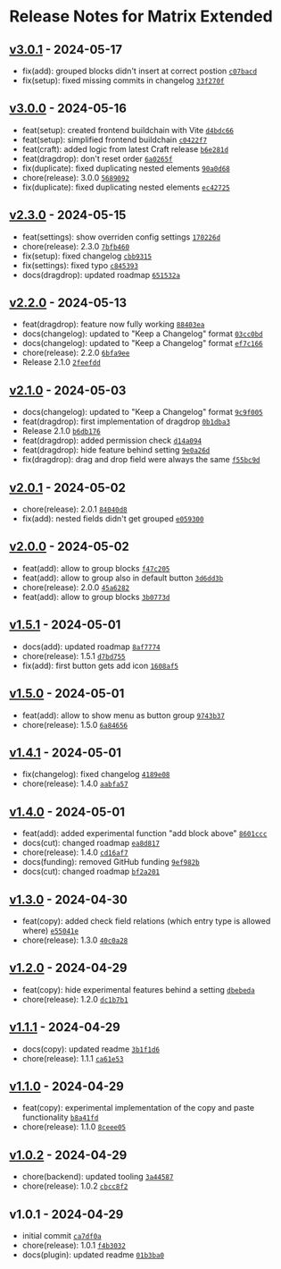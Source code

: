 # Release Notes for Matrix Extended

## [v3.0.1] - 2024-05-17

- fix(add): grouped blocks didn't insert at correct postion [`c07bacd`](https://github.com/vandres/craft-matrix-extended/commit/c07bacdfbc9a8a471b78429361f20c808602b27d)
- fix(setup): fixed missing commits in changelog [`33f270f`](https://github.com/vandres/craft-matrix-extended/commit/33f270fa19e675d61795d2f66ae1b417ffe48372)

## [v3.0.0] - 2024-05-16

- feat(setup): created frontend buildchain with Vite [`d4bdc66`](https://github.com/vandres/craft-matrix-extended/commit/d4bdc66e8093eebfecbe74840e444f4d77184235)
- feat(setup): simplified frontend buildchain [`c0422f7`](https://github.com/vandres/craft-matrix-extended/commit/c0422f7c9b899e5387bc6043dd71fbd5629c9cb1)
- feat(craft): added logic from latest Craft release [`b6e281d`](https://github.com/vandres/craft-matrix-extended/commit/b6e281d5ab5cc91f0afa11a14e7a0ddafbb3b662)
- feat(dragdrop): don't reset order [`6a0265f`](https://github.com/vandres/craft-matrix-extended/commit/6a0265f66291c4c0a0ffdbf19a437ad2f8250b64)
- fix(duplicate): fixed duplicating nested elements [`90a0d68`](https://github.com/vandres/craft-matrix-extended/commit/90a0d68c54645216cf89937b97a875af6c1d01bf)
- chore(release): 3.0.0 [`5689092`](https://github.com/vandres/craft-matrix-extended/commit/56890926b0edfae6880a428adbe801d194f5eabf)
- fix(duplicate): fixed duplicating nested elements [`ec42725`](https://github.com/vandres/craft-matrix-extended/commit/ec4272556545edc78fac06c5e76d98f19bb9d0db)

## [v2.3.0] - 2024-05-15

- feat(settings): show overriden config settings [`170226d`](https://github.com/vandres/craft-matrix-extended/commit/170226d5e2e6834037b136022dc85ff10568b664)
- chore(release): 2.3.0 [`7bfb460`](https://github.com/vandres/craft-matrix-extended/commit/7bfb460d7b690e3eb9198c480ddb4b71894a1e5f)
- fix(setup): fixed changelog [`cbb9315`](https://github.com/vandres/craft-matrix-extended/commit/cbb93150db6b274e22213deae5c281f08be7c3ce)
- fix(settings): fixed typo [`c845393`](https://github.com/vandres/craft-matrix-extended/commit/c8453932c28c93cb8005acd35f493815af9de8e9)
- docs(dragdrop): updated roadmap [`651532a`](https://github.com/vandres/craft-matrix-extended/commit/651532a45324127a17dff41f9c0f1f19f60b3502)

## [v2.2.0] - 2024-05-13

- feat(dragdrop): feature now fully working [`88403ea`](https://github.com/vandres/craft-matrix-extended/commit/88403ead8cc5d7eae41aa3cd81e50ce840aabadd)
- docs(changelog): updated to "Keep a Changelog" format [`03cc0bd`](https://github.com/vandres/craft-matrix-extended/commit/03cc0bd71c1deb4bddf8d85980010775a82f9cc5)
- docs(changelog): updated to "Keep a Changelog" format [`ef7c166`](https://github.com/vandres/craft-matrix-extended/commit/ef7c166fd8b7eb9b7a41ac97b7f3798b5732101f)
- chore(release): 2.2.0 [`6bfa9ee`](https://github.com/vandres/craft-matrix-extended/commit/6bfa9eee8af8d65d7e65527a419fc68d27fc151a)
- Release 2.1.0 [`2feefdd`](https://github.com/vandres/craft-matrix-extended/commit/2feefddac530f90a256e1b288813b8197e5dc16c)

## [v2.1.0] - 2024-05-03

- docs(changelog): updated to "Keep a Changelog" format [`9c9f005`](https://github.com/vandres/craft-matrix-extended/commit/9c9f005b103a8a47e221ccfe90aedd6735165319)
- feat(dragdrop): first implementation of dragdrop [`0b1dba3`](https://github.com/vandres/craft-matrix-extended/commit/0b1dba31a5d5d06810c260cc34fd7d2e6ecad592)
- Release 2.1.0 [`b6db176`](https://github.com/vandres/craft-matrix-extended/commit/b6db1768e59a9d777b39f7e366a81b09f8a9fdb2)
- feat(dragdrop): added permission check [`d14a094`](https://github.com/vandres/craft-matrix-extended/commit/d14a094851c3761034458c18a1179b2891136b29)
- feat(dragdrop): hide feature behind setting [`9e0a26d`](https://github.com/vandres/craft-matrix-extended/commit/9e0a26d0f02ac2b3c482801e6c143e34b956a9be)
- fix(dragdrop): drag and drop field were always the same [`f55bc9d`](https://github.com/vandres/craft-matrix-extended/commit/f55bc9dc5795a6e8871a3fd1b25c2ef5f283e284)

## [v2.0.1] - 2024-05-02

- chore(release): 2.0.1 [`84040d8`](https://github.com/vandres/craft-matrix-extended/commit/84040d891d2c760db863a24ac16ca08715a8db5b)
- fix(add): nested fields didn't get grouped [`e059300`](https://github.com/vandres/craft-matrix-extended/commit/e05930050980133b2d52960cbaaab25ccb2e1007)

## [v2.0.0] - 2024-05-02

- feat(add): allow to group blocks [`f47c205`](https://github.com/vandres/craft-matrix-extended/commit/f47c205726b990cec5c953ab489ce185f3b2ceec)
- feat(add): allow to group also in default button [`3d6dd3b`](https://github.com/vandres/craft-matrix-extended/commit/3d6dd3b57849348d43a8a413a8294a4e93e3008e)
- chore(release): 2.0.0 [`45a6282`](https://github.com/vandres/craft-matrix-extended/commit/45a6282ee229862da6082a1f7e48de3903b8ca99)
- feat(add): allow to group blocks [`3b0773d`](https://github.com/vandres/craft-matrix-extended/commit/3b0773d4bd4271dec825d32bdadf29b7a990cd50)

## [v1.5.1] - 2024-05-01

- docs(add): updated roadmap [`8af7774`](https://github.com/vandres/craft-matrix-extended/commit/8af7774140d7da01e7482539e4fc4df7956b8b56)
- chore(release): 1.5.1 [`d7bd755`](https://github.com/vandres/craft-matrix-extended/commit/d7bd755d98c1969957a0aee2146fd898227d1f93)
- fix(add): first button gets add icon [`1608af5`](https://github.com/vandres/craft-matrix-extended/commit/1608af54f57807b98284f6b1900debb34510c285)

## [v1.5.0] - 2024-05-01

- feat(add): allow to show menu as button group [`9743b37`](https://github.com/vandres/craft-matrix-extended/commit/9743b374d49bca3fcee6a77f22efbb6655323ed9)
- chore(release): 1.5.0 [`6a84656`](https://github.com/vandres/craft-matrix-extended/commit/6a8465622d8d8705a6ec837adfdeda661df53fb7)

## [v1.4.1] - 2024-05-01

- fix(changelog): fixed changelog [`4189e08`](https://github.com/vandres/craft-matrix-extended/commit/4189e088d5264b5f2121eb605976e53727b7ab46)
- chore(release): 1.4.0 [`aabfa57`](https://github.com/vandres/craft-matrix-extended/commit/aabfa57f8e7cc6ea45b1c09bfd57093b155a8e9a)

## [v1.4.0] - 2024-05-01

- feat(add): added experimental function "add block above" [`8601ccc`](https://github.com/vandres/craft-matrix-extended/commit/8601ccca0c1836834cdfda8e4c7aff6be46061da)
- docs(cut): changed roadmap [`ea8d817`](https://github.com/vandres/craft-matrix-extended/commit/ea8d81791fda0da23c40ac321ba2f51c5d391d3e)
- chore(release): 1.4.0 [`cd16af7`](https://github.com/vandres/craft-matrix-extended/commit/cd16af7362c5ddef6c425983e20a38272651baa8)
- docs(funding): removed GitHub funding [`9ef982b`](https://github.com/vandres/craft-matrix-extended/commit/9ef982bc4150b9a72e112c1173c3dc09fdad4181)
- docs(cut): changed roadmap [`bf2a201`](https://github.com/vandres/craft-matrix-extended/commit/bf2a20196bc984a0ca0e215721f77927c9291dbb)

## [v1.3.0] - 2024-04-30

- feat(copy): added check field relations (which entry type is allowed where) [`e55041e`](https://github.com/vandres/craft-matrix-extended/commit/e55041e9c47e9516d945e39e51c90618d36825ac)
- chore(release): 1.3.0 [`40c0a28`](https://github.com/vandres/craft-matrix-extended/commit/40c0a281cb47339ba6a6f2ee88969c8732da861b)

## [v1.2.0] - 2024-04-29

- feat(copy): hide experimental features behind a setting [`dbebeda`](https://github.com/vandres/craft-matrix-extended/commit/dbebeda887bfa601af47ccdf0d2b746c5bfe561f)
- chore(release): 1.2.0 [`dc1b7b1`](https://github.com/vandres/craft-matrix-extended/commit/dc1b7b1709722243a01a26b2ece407934e42bd1e)

## [v1.1.1] - 2024-04-29

- docs(copy): updated readme [`3b1f1d6`](https://github.com/vandres/craft-matrix-extended/commit/3b1f1d66a6511b6d07846f2ce17349be91a429db)
- chore(release): 1.1.1 [`ca61e53`](https://github.com/vandres/craft-matrix-extended/commit/ca61e530c7537d5d207035be7500584ea1488f69)

## [v1.1.0] - 2024-04-29

- feat(copy): experimental implementation of the copy and paste functionality [`b8a41fd`](https://github.com/vandres/craft-matrix-extended/commit/b8a41fd81c003ba89e9daa7ccd055d7ee6e9c108)
- chore(release): 1.1.0 [`8ceee05`](https://github.com/vandres/craft-matrix-extended/commit/8ceee059b1a16709b48151e5213381713e66cc22)

## [v1.0.2] - 2024-04-29

- chore(backend): updated tooling [`3a44587`](https://github.com/vandres/craft-matrix-extended/commit/3a44587a85ed35cdb665d4d48249463992e26e35)
- chore(release): 1.0.2 [`cbcc8f2`](https://github.com/vandres/craft-matrix-extended/commit/cbcc8f26acc178f860d2eb00104868ff33e90fe8)

## v1.0.1 - 2024-04-29

- initial commit [`ca7df0a`](https://github.com/vandres/craft-matrix-extended/commit/ca7df0ae9a845bf43eb593645293190638533fd9)
- chore(release): 1.0.1 [`f4b3032`](https://github.com/vandres/craft-matrix-extended/commit/f4b30323e0839adb11447fe11150b609bfeaa8f6)
- docs(plugin): updated readme [`01b3ba0`](https://github.com/vandres/craft-matrix-extended/commit/01b3ba090a7a79464cfb919a73480d8525e927fe)

[v3.0.1]: https://github.com/vandres/craft-matrix-extended/compare/v3.0.0...v3.0.1
[v3.0.0]: https://github.com/vandres/craft-matrix-extended/compare/v2.3.0...v3.0.0
[v2.3.0]: https://github.com/vandres/craft-matrix-extended/compare/v2.2.0...v2.3.0
[v2.2.0]: https://github.com/vandres/craft-matrix-extended/compare/v2.1.0...v2.2.0
[v2.1.0]: https://github.com/vandres/craft-matrix-extended/compare/v2.0.1...v2.1.0
[v2.0.1]: https://github.com/vandres/craft-matrix-extended/compare/v2.0.0...v2.0.1
[v2.0.0]: https://github.com/vandres/craft-matrix-extended/compare/v1.5.1...v2.0.0
[v1.5.1]: https://github.com/vandres/craft-matrix-extended/compare/v1.5.0...v1.5.1
[v1.5.0]: https://github.com/vandres/craft-matrix-extended/compare/v1.4.1...v1.5.0
[v1.4.1]: https://github.com/vandres/craft-matrix-extended/compare/v1.4.0...v1.4.1
[v1.4.0]: https://github.com/vandres/craft-matrix-extended/compare/v1.3.0...v1.4.0
[v1.3.0]: https://github.com/vandres/craft-matrix-extended/compare/v1.2.0...v1.3.0
[v1.2.0]: https://github.com/vandres/craft-matrix-extended/compare/v1.1.1...v1.2.0
[v1.1.1]: https://github.com/vandres/craft-matrix-extended/compare/v1.1.0...v1.1.1
[v1.1.0]: https://github.com/vandres/craft-matrix-extended/compare/v1.0.2...v1.1.0
[v1.0.2]: https://github.com/vandres/craft-matrix-extended/compare/v1.0.1...v1.0.2
